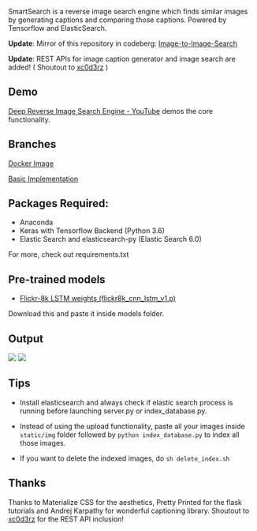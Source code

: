 

SmartSearch is a reverse image search engine which finds similar images by generating captions and comparing those captions. Powered by Tensorflow and ElasticSearch.

**Update**: Mirror of this repository in codeberg: [Image-to-Image-Search](https://codeberg.org/sethuiyer/Image-to-Image-Search)


**Update**: REST APIs for image caption generator and image search are added! ( Shoutout to [xc0d3rz](https://github.com/xc0d3rz) )

## Demo
[Deep Reverse Image Search Engine - YouTube](https://www.youtube.com/watch?v=xNUL2IHl4tQ) demos the core functionality.

## Branches
[Docker Image](https://github.com/sethuiyer/Image-to-Image-Search/tree/docker_image)

[Basic Implementation](https://github.com/sethuiyer/Image-to-Image-Search/tree/bootstrap)


## Packages Required:
* Anaconda
* Keras with Tensorflow Backend (Python 3.6)
* Elastic Search and elasticsearch-py (Elastic Search 6.0)

For more, check out requirements.txt

## Pre-trained models
* [Flickr-8k LSTM weights (flickr8k\_cnn\_lstm\_v1.p)](https://cs.stanford.edu/people/karpathy/neuraltalk/flickr8k_cnn_lstm_v1.zip)

Download this and paste it inside models folder.

## Output
<img src="static/screenshot-app.jpg"/>

<img src="https://github.com/sethuiyer/Image-to-Image-search/raw/bootstrap/webapp.png"/>

## Tips
* Install elasticsearch and always check if elastic search process is running before launching server.py or index_database.py.


* Instead of using the upload functionality, paste all your images inside `static/img` folder followed by `python index_database.py` to index all those images.


* If you want to delete the indexed images, do `sh delete_index.sh`


## Thanks
Thanks to Materialize CSS for the aesthetics, Pretty Printed for the flask tutorials and Andrej Karpathy for wonderful captioning library.
Shoutout to [xc0d3rz](https://github.com/xc0d3rz) for the REST API inclusion!
